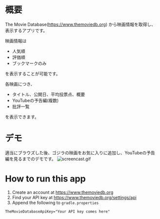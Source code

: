 # 概要
The Movie Database(https://www.themoviedb.org) から映画情報を取得し、表示するアプリです。

映画情報は
* 人気順
* 評価順
* ブックマークのみ

を表示することが可能です。

各映画につき、
* タイトル、公開日、平均投票点、概要
* YouTubeの予告編(複数)
* 批評一覧

を表示できます。

# デモ
適当にブラウズした後、ゴジラの映画をお気に入りに追加し、YouTubeの予告編を見るまでのデモです。
![screencast.gif](screencast.gif)

# How to run this app
1. Create an account at https://www.themoviedb.org
2. Find your API key at https://www.themoviedb.org/settings/api
3. Append the following to `gradle.properties`
```
TheMovieDatabaseApiKey="Your API key comes here"
```
